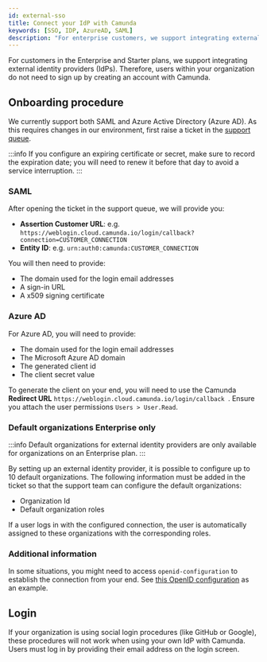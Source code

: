 ```yaml
---
id: external-sso
title: Connect your IdP with Camunda
keywords: [SSO, IDP, AzureAD, SAML]
description: "For enterprise customers, we support integrating external identity providers."
---
```


For customers in the Enterprise and Starter plans, we support integrating external identity providers (IdPs). Therefore, users within your organization do not need to sign up by creating an account with Camunda.

## Onboarding procedure

We currently support both SAML and Azure Active Directory (Azure AD). As this requires changes in our environment, first raise a ticket in the [support queue](https://jira.camunda.com/projects/SUPPORT/).

:::info
If you configure an expiring certificate or secret, make sure to record the expiration date; you will need to renew it before that day to avoid a service interruption.
:::

### SAML

After opening the ticket in the support queue, we will provide you:

- **Assertion Customer URL**: e.g. `https://weblogin.cloud.camunda.io/login/callback?connection=CUSTOMER_CONNECTION`
- **Entity ID**: e.g. `urn:auth0:camunda:CUSTOMER_CONNECTION`

You will then need to provide:

- The domain used for the login email addresses
- A sign-in URL
- A x509 signing certificate

### Azure AD

For Azure AD, you will need to provide:

- The domain used for the login email addresses
- The Microsoft Azure AD domain
- The generated client id
- The client secret value

To generate the client on your end, you will need to use the Camunda **Redirect URL** `https://weblogin.cloud.camunda.io/login/callback `. Ensure you attach the user permissions `Users > User.Read`.

### Default organizations <span class="badge badge--enterprise-only">Enterprise only</span>

:::info
Default organizations for external identity providers are only available for organizations on an Enterprise plan.
:::

By setting up an external identity provider, it is possible to configure up to 10 default organizations. The following information must be added in the ticket so that the support team can configure the default organizations:

- Organization Id
- Default organization roles

If a user logs in with the configured connection, the user is automatically assigned to these organizations with the corresponding roles.

### Additional information

In some situations, you might need to access `openid-configuration` to establish the connection from your end. See [this OpenID configuration](https://weblogin.cloud.camunda.io/.well-known/openid-configuration) as an example.

## Login

If your organization is using social login procedures (like GitHub or Google), these procedures will not work when using your own IdP with Camunda. Users must log in by providing their email address on the login screen.

